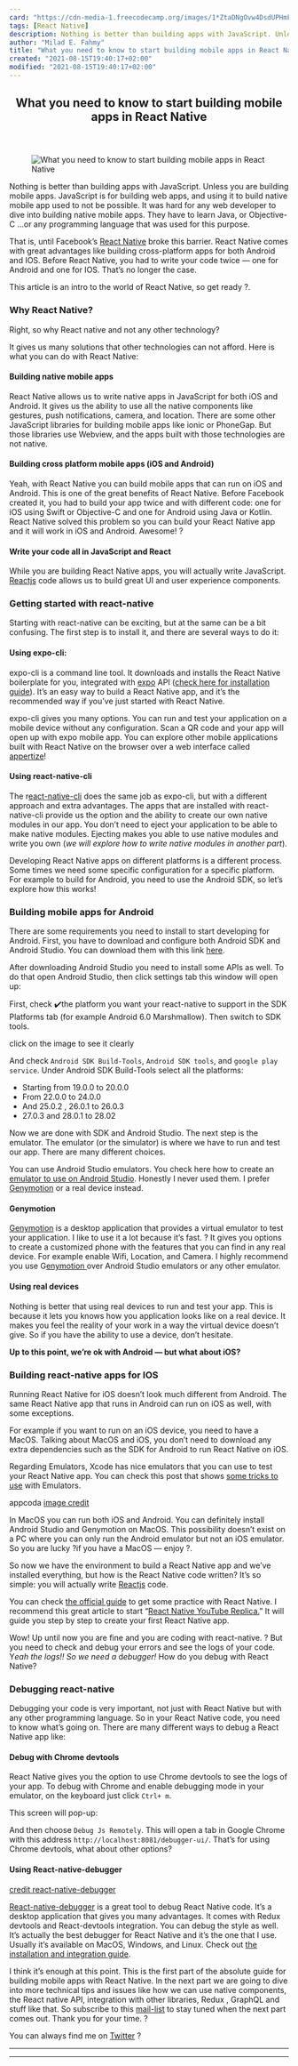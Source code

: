```yaml
---
card: "https://cdn-media-1.freecodecamp.org/images/1*ZtaDNgOvw4DsdUPHmF9uDA.png"
tags: [React Native]
description: Nothing is better than building apps with JavaScript. Unless
author: "Milad E. Fahmy"
title: "What you need to know to start building mobile apps in React Native"
created: "2021-08-15T19:40:17+02:00"
modified: "2021-08-15T19:40:17+02:00"
---
```

<div class="site-wrapper">
<main id="site-main" class="site-main outer">
<div class="inner">
<article class="post-full post tag-react-native tag-javascript tag-programming tag-ios tag-android ">
<header class="post-full-header">
<h1 class="post-full-title">What you need to know to start building mobile apps in React Native</h1>
</header>
<figure class="post-full-image">
<picture>
<source media="(max-width: 700px)" sizes="1px" srcset="data:image/gif;base64,R0lGODlhAQABAIAAAAAAAP///yH5BAEAAAAALAAAAAABAAEAAAIBRAA7 1w">
<source media="(min-width: 701px)" sizes="(max-width: 800px) 400px,
(max-width: 1170px) 700px,
1400px" srcset="https://cdn-media-1.freecodecamp.org/images/1*ZtaDNgOvw4DsdUPHmF9uDA.png 300w,
https://cdn-media-1.freecodecamp.org/images/1*ZtaDNgOvw4DsdUPHmF9uDA.png 600w,
https://cdn-media-1.freecodecamp.org/images/1*ZtaDNgOvw4DsdUPHmF9uDA.png 1000w,
https://cdn-media-1.freecodecamp.org/images/1*ZtaDNgOvw4DsdUPHmF9uDA.png 2000w">
<img onerror="this.style.display='none'" src="https://cdn-media-1.freecodecamp.org/images/1*ZtaDNgOvw4DsdUPHmF9uDA.png" alt="What you need to know to start building mobile apps in React Native">
</picture>
</figure>
<section class="post-full-content">
<div class="post-content">
<p>Nothing is better than building apps with JavaScript. Unless you are building mobile apps. JavaScript is for building web apps, and using it to build native mobile app used to not be possible. It was hard for any web developer to dive into building native mobile apps. They have to learn Java, or Objective-C …or any programming language that was used for this purpose.</p>
<p>That is, until Facebook’s <a href="https://facebook.github.io/react-native/" rel="noopener">React Native</a> broke this barrier. React Native comes with great advantages like building cross-platform apps for both Android and IOS. Before React Native, you had to write your code twice — one for Android and one for IOS. That’s no longer the case.</p>
<p>This article is an intro to the world of React Native, so get ready ?.</p>
<h3 id="why-react-native">Why React Native?</h3>
<p>Right, so why React native and not any other technology?</p>
<p>It gives us many solutions that other technologies can not afford. Here is what you can do with React Native:</p>
<h4 id="building-native-mobile-apps">Building native mobile apps</h4>
<p>React Native allows us to write native apps in JavaScript for both iOS and Android. It gives us the ability to use all the native components like gestures, push notifications, camera, and location. There are some other JavaScript libraries for building mobile apps like ionic or PhoneGap. But those libraries use Webview, and the apps built with those technologies are not native.</p>
<h4 id="building-cross-platform-mobile-apps-ios-and-android-">Building cross platform mobile apps (iOS and Android)</h4>
<p>Yeah, with React Native you can build mobile apps that can run on iOS and Android. This is one of the great benefits of React Native. Before Facebook created it, you had to build your app twice and with different code: one for iOS using Swift or Objective-C and one for Android using Java or Kotlin. React Native solved this problem so you can build your React Native app and it will work in iOS and Android. Awesome! ?</p>
<h4 id="write-your-code-all-in-javascript-and-react">Write your code all in JavaScript and React</h4>
<p>While you are building React Native apps, you will actually write JavaScript. <a href="https://reactjs.org/" rel="noopener">Reactjs</a> code allows us to build great UI and user experience components.</p>
<h3 id="getting-started-with-react-native">Getting started with react-native</h3>
<p>Starting with react-native can be exciting, but at the same can be a bit confusing. The first step is to install it, and there are several ways to do it:</p>
<h4 id="using-expo-cli-">Using expo-cli:</h4>
<p>expo-cli is a command line tool. It downloads and installs the React Native boilerplate for you, integrated with <a href="http://expo.io/" rel="noopener">expo</a> API (<a href="https://github.com/react-community/create-react-native-app" rel="noopener">check here for installation guide</a>). It’s an easy way to build a React Native app, and it’s the recommended way if you’ve just started with React Native.</p>
<p>expo-cli gives you many options. You can run and test your application on a mobile device without any configuration. Scan a QR code and your app will open up with expo mobile app. You can explore other mobile applications built with React Native on the browser over a web interface called <a href="https://appetize.io/" rel="noopener">appertize</a>!</p>
<h4 id="using-react-native-cli">Using react-native-cli</h4>
<p>The r<a href="https://facebook.github.io/react-native/docs/understanding-cli" rel="noopener">eact-native-cli</a> does the same job as expo-cli, but with a different approach and extra advantages. The apps that are installed with react-native-cli provide us the option and the ability to create our own native modules in our app. You don’t need to eject your application to be able to make native modules. Ejecting makes you able to use native modules and write you own (<em>we will explore how to write native modules in another part</em>).</p>
<p>Developing React Native apps on different platforms is a different process. Some times we need some specific configuration for a specific platform. For example to build for Android, you need to use the Android SDK, so let’s explore how this works!</p>
<h3 id="building-mobile-apps-for-android">Building mobile apps for Android</h3>
<p>There are some requirements you need to install to start developing for Android. First, you have to download and configure both Android SDK and Android Studio. You can download them with this link <a href="https://developer.android.com/studio/" rel="noopener">here</a>.</p>
<p>After downloading Android Studio you need to install some APIs as well. To do that open Android Studio, then click settings tab this window will open up:</p>
<p>First, check ✔️the platform you want your react-native to support in the SDK Platforms tab (for example Android 6.0 Marshmallow). Then switch to SDK tools.</p>
<figcaption>click on the image to see it clearly</figcaption>
</figure>
<p>And check <code>Android SDK Build-Tools</code>, <code>Android SDK tools</code>, and <code>google play service</code>. Under Android SDK Build-Tools select all the platforms:</p>
<ul>
<li>Starting from 19.0.0 to 20.0.0</li>
<li>From 22.0.0 to 24.0.0</li>
<li>And 25.0.2 , 26.0.1 to 26.0.3</li>
<li>27.0.3 and 28.0.1 to 28.02</li>
</ul>
<p>Now we are done with SDK and Android Studio. The next step is the emulator. The emulator (or the simulator) is where we have to run and test our app. There are many different choices.</p>
<p>You can use Android Studio emulators. You check here how to create an <a href="https://developer.android.com/studio/run/managing-avds" rel="noopener">emulator to use on Android Studio</a>. Honestly I never used them. I prefer <a href="https://www.genymotion.com/" rel="noopener">Genymotion</a> or a real device instead.</p>
<h4 id="genymotion"><strong>Genymotion</strong></h4>
<p><a href="https://www.genymotion.com/" rel="noopener">Genymotion</a> is a desktop application that provides a virtual emulator to test your application. I like to use it a lot because it’s fast. ? It gives you options to create a customized phone with the features that you can find in any real device. For example enable Wifi, Location, and Camera. I highly recommend you use G<a href="https://www.genymotion.com/" rel="noopener">enymotion </a>over Android Studio emulators or any other emulator.</p>
<h4 id="using-real-devices"><strong>Using real devices</strong></h4>
<p>Nothing is better that using real devices to run and test your app. This is because it lets you knows how you application looks like on a real device. It makes you feel the reality of your work in a way the virtual device doesn’t give. So if you have the ability to use a device, don’t hesitate.</p>
<p><strong>Up to this point, we’re ok with Android — but what about iOS?</strong></p>
<h3 id="building-react-native-apps-for-ios">Building react-native apps for IOS</h3>
<p>Running React Native for iOS doesn’t look much different from Android. The same React Native app that runs in Android can run on iOS as well, with some exceptions.</p>
<p>For example if you want to run on an iOS device, you need to have a MacOS. Talking about MacOS and iOS, you don’t need to download any extra dependencies such as the SDK for Android to run React Native on iOS.</p>
<p>Regarding Emulators, Xcode has nice emulators that you can use to test your React Native app. You can check this post that shows <a href="https://www.appcoda.com/ios-simulator-tips-tricks/" rel="noopener">some tricks to use</a> with Emulators.</p>
<figcaption>appcoda <a href="https://www.appcoda.com/ios-simulator-tips-tricks/" rel="noopener" target="_blank" title="">image credit</a></figcaption>
</figure>
<p>In MacOS you can run both iOS and Android. You can definitely install Android Studio and Genymotion on MacOS. This possibility doesn’t exist on a PC where you can only run the Android emulator but not an iOS emulator. So you are lucky ?if you have a MacOS — enjoy ?.</p>
<p>So now we have the environment to build a React Native app and we’ve installed everything, but how is the React Native code written? It’s so simple: you will actually write <a href="https://reactjs.org/" rel="noopener">Reactjs</a> code.</p>
<p>You can check <a href="https://facebook.github.io/react-native/docs/" rel="noopener">the official guide</a> to get some practice with React Native. I recommend this great article to start “<a href="https://medium.com/react-native-training/react-native-youtube-replica-f378200d91f0" rel="noopener">React Native YouTube Replica.</a>” It will guide you step by step to create your first React Native app.</p>
<p>Wow! Up until now you are fine and you are coding with react-native. ? But you need to check and debug your errors and see the logs of your code. Y<em>eah the logs!! So we need a </em>d<em>ebugger!</em> How do you debug with React Native?</p>
<h3 id="debugging-react-native">Debugging react-native</h3>
<p>Debugging your code is very important, not just with React Native but with any other programming language. So in your React Native code, you need to know what’s going on. There are many different ways to debug a React Native app like:</p>
<h4 id="debug-with-chrome-devtools">Debug with Chrome devtools</h4>
<p>React Native gives you the option to use Chrome devtools to see the logs of your app. To debug with Chrome and enable debugging mode in your emulator, on the keyboard just click <code>Ctrl+ m</code>.</p>
<p>This screen will pop-up:</p>
<p>And then choose <code>Debug Js Remotely</code>. This will open a tab in Google Chrome with this address <code>http://localhost:8081/debugger-ui/</code>. That’s for using Chrome devtools, what about other options?</p>
<h4 id="using-react-native-debugger">Using React-native-debugger</h4>
<figcaption><a href="https://github.com/jhen0409/react-native-debugger" rel="noopener" target="_blank" title="">credit react-native-debugger</a></figcaption>
</figure>
<p><a href="https://github.com/jhen0409/react-native-debugger" rel="noopener">React-native-debugger</a> is a great tool to debug React Native code. It’s a desktop application that gives you many advantages. It comes with Redux devtools and React-devtools integration. You can debug the style as well. It’s actually the best debugger for React Native and it’s the one that I use. Usually it’s available on MacOS, Windows, and Linux. Check out <a href="https://github.com/jhen0409/react-native-debugger" rel="noopener">the installation and integration guide</a>.</p>
<p>I think it’s enough at this point. This is the first part of the absolute guide for building mobile apps with React Native. In the next part we are going to dive into more technical tips and issues like how we can use native components, the React native API, integration with other libraries, Redux , GraphQL and stuff like that. So subscribe to this <a href="http://eepurl.com/dk9OJL" rel="noopener">mail-list</a> to stay tuned when the next part comes out. Thank you for your time. ?</p>
<p>You can always find me on <a href="https://twitter.com/@saidHYN" rel="noopener">Twitter</a> ?</p>
</div>
<hr>
<hr>
</section>
</article>
</div>
</main>
</div>
<!-- Google Tag Manager (noscript) -->
<!-- End Google Tag Manager (noscript) -->

